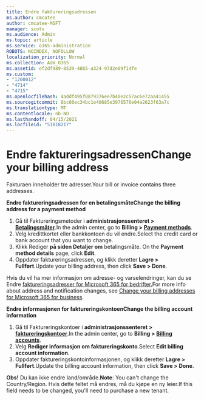 ```yaml
---
title: Endre faktureringsadressen
ms.author: cmcatee
author: cmcatee-MSFT
manager: scotv
ms.audience: Admin
ms.topic: article
ms.service: o365-administration
ROBOTS: NOINDEX, NOFOLLOW
localization_priority: Normal
ms.collection: Adm_O365
ms.assetid: ef2df989-8539-48b5-a324-97d2e09f14fe
ms.custom:
- "1200012"
- "4714"
- "4715"
ms.openlocfilehash: 4addf495f0879376ee7b40e2c57ac6e72aa41455
ms.sourcegitcommit: 8bc60ec34bc1e40685e3976576e04a2623f63a7c
ms.translationtype: MT
ms.contentlocale: nb-NO
ms.lasthandoff: 04/15/2021
ms.locfileid: "51818217"
---
```

# <a name="change-your-billing-address"></a><span data-ttu-id="e9842-102">Endre faktureringsadressen</span><span class="sxs-lookup"><span data-stu-id="e9842-102">Change your billing address</span></span>

<span data-ttu-id="e9842-103">Fakturaen inneholder tre adresser.</span><span class="sxs-lookup"><span data-stu-id="e9842-103">Your bill or invoice contains three addresses.</span></span>

<span data-ttu-id="e9842-104">**Endre faktureringsadressen for en betalingsmåte**</span><span class="sxs-lookup"><span data-stu-id="e9842-104">**Change the billing address for a payment method**</span></span>

1. <span data-ttu-id="e9842-105">Gå til Faktureringsmetoder i **administrasjonssenteret > [Betalingsmåter](https://go.microsoft.com/fwlink/p/?linkid=2018806)**.</span><span class="sxs-lookup"><span data-stu-id="e9842-105">In the admin center, go to **Billing > [Payment methods](https://go.microsoft.com/fwlink/p/?linkid=2018806)**.</span></span>
2. <span data-ttu-id="e9842-106">Velg kredittkortet eller bankkontoen du vil endre.</span><span class="sxs-lookup"><span data-stu-id="e9842-106">Select the credit card or bank account that you want to change.</span></span>
3. <span data-ttu-id="e9842-107">Klikk Rediger **på siden Detaljer om** betalingsmåte. </span><span class="sxs-lookup"><span data-stu-id="e9842-107">On the **Payment method details** page, click **Edit**.</span></span>
4. <span data-ttu-id="e9842-108">Oppdater faktureringsadressen, og klikk deretter **Lagre > Fullført**.</span><span class="sxs-lookup"><span data-stu-id="e9842-108">Update your billing address, then click **Save > Done**.</span></span>

<span data-ttu-id="e9842-109">Hvis du vil ha mer informasjon om adresse- og varselendringer, kan du se Endre [faktureringsadresser for Microsoft 365 for bedrifter.](https://docs.microsoft.com/microsoft-365/commerce/billing-and-payments/change-your-billing-addresses?view=o365-worldwide)</span><span class="sxs-lookup"><span data-stu-id="e9842-109">For more info about address and notification changes, see [Change your billing addresses for Microsoft 365 for business](https://docs.microsoft.com/microsoft-365/commerce/billing-and-payments/change-your-billing-addresses?view=o365-worldwide).</span></span>

<span data-ttu-id="e9842-110">**Endre informasjonen for faktureringskontoen**</span><span class="sxs-lookup"><span data-stu-id="e9842-110">**Change the billing account information**</span></span>

1. <span data-ttu-id="e9842-111">Gå til Faktureringskontoer i **administrasjonssenteret > [faktureringskontoer](https://admin.microsoft.com/Adminportal/Home?source=applauncher#/BillingAccounts/billing-accounts)**.</span><span class="sxs-lookup"><span data-stu-id="e9842-111">In the admin center, go to **Billing > [Billing accounts](https://admin.microsoft.com/Adminportal/Home?source=applauncher#/BillingAccounts/billing-accounts)**.</span></span>
2. <span data-ttu-id="e9842-112">Velg **Rediger informasjon om faktureringskonto**.</span><span class="sxs-lookup"><span data-stu-id="e9842-112">Select **Edit billing account information**.</span></span>
3. <span data-ttu-id="e9842-113">Oppdater faktureringskontoinformasjonen, og klikk deretter **Lagre > Fullført**.</span><span class="sxs-lookup"><span data-stu-id="e9842-113">Update the billing account information, then click **Save > Done**.</span></span>

<span data-ttu-id="e9842-114">**Obs!** Du kan ikke endre land/område.</span><span class="sxs-lookup"><span data-stu-id="e9842-114">**Note**: You can't change the Country/Region.</span></span> <span data-ttu-id="e9842-115">Hvis dette feltet må endres, må du kjøpe en ny leier.</span><span class="sxs-lookup"><span data-stu-id="e9842-115">If this field needs to be changed, you'll need to purchase a new tenant.</span></span>
